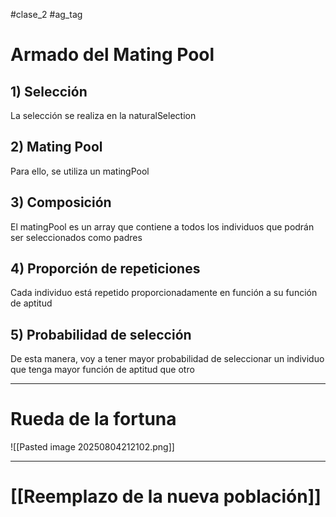 #clase_2 #ag_tag 

# Armado del Mating Pool

## 1) Selección
La selección se realiza en la naturalSelection
## 2) Mating Pool
Para ello, se utiliza un matingPool
## 3) Composición
El matingPool es un array que contiene a todos los individuos que podrán ser seleccionados como padres
## 4) Proporción de repeticiones
Cada individuo está repetido proporcionadamente en función a su función de aptitud
## 5) Probabilidad de selección
De esta manera, voy a tener mayor probabilidad de seleccionar un individuo que tenga mayor función de aptitud que otro

---
# Rueda de la fortuna
![[Pasted image 20250804212102.png]]

---

# [[Reemplazo de la nueva población]]